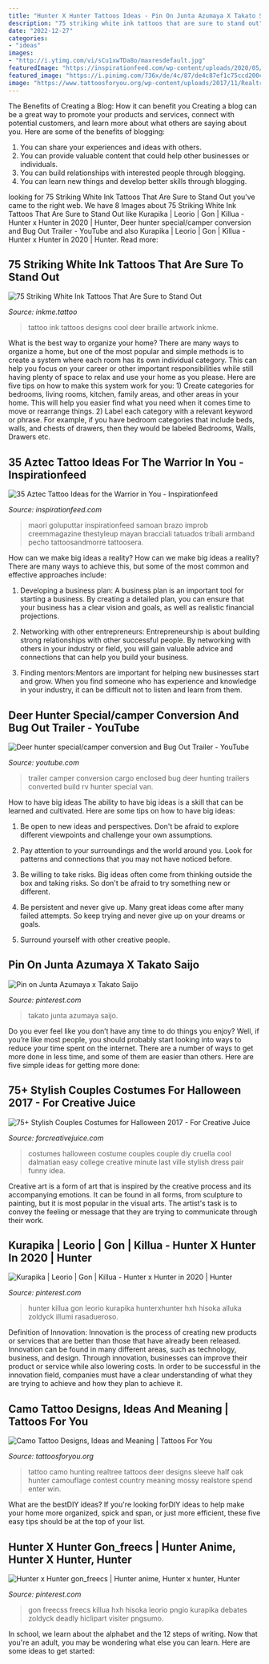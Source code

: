 ```yaml
---
title: "Hunter X Hunter Tattoos Ideas - Pin On Junta Azumaya X Takato Saijo"
description: "75 striking white ink tattoos that are sure to stand out"
date: "2022-12-27"
categories:
- "ideas"
images:
- "http://i.ytimg.com/vi/sCu1xwTDa8o/maxresdefault.jpg"
featuredImage: "https://inspirationfeed.com/wp-content/uploads/2020/05/aztec-tattoo-10.jpg"
featured_image: "https://i.pinimg.com/736x/de/4c/87/de4c87ef1c75ccd200cec625891112e5.jpg"
image: "https://www.tattoosforyou.org/wp-content/uploads/2017/11/Realtree-Camo-Tattoo.jpg"
---
```



The Benefits of Creating a Blog: How it can benefit you
Creating a blog can be a great way to promote your products and services, connect with potential customers, and learn more about what others are saying about you. Here are some of the benefits of blogging:
1. You can share your experiences and ideas with others.
2. You can provide valuable content that could help other businesses or individuals.
3. You can build relationships with interested people through blogging.
4. You can learn new things and develop better skills through blogging.

	

		
looking for 75 Striking White Ink Tattoos That Are Sure to Stand Out you've came to the right web. We have 8 Images about 75 Striking White Ink Tattoos That Are Sure to Stand Out like Kurapika | Leorio | Gon | Killua - Hunter x Hunter in 2020 | Hunter, Deer hunter special/camper conversion and Bug Out Trailer - YouTube and also Kurapika | Leorio | Gon | Killua - Hunter x Hunter in 2020 | Hunter. Read more:
		
    
## 75 Striking White Ink Tattoos That Are Sure To Stand Out

<img loading=lazy src="https://www.inkme.tattoo/wp-content/uploads/2016/01/121115-white-ink-tattooswhite-ink-tattoos-47.jpg?x79615" onerror="this.onerror=null;this.src='https://tse2.mm.bing.net/th?id=OIP.qXUbDPYcfkjNTPaYK9HKjAHaJ4&amp;pid=15.1';" alt="75 Striking White Ink Tattoos That Are Sure to Stand Out">

_Source: inkme.tattoo_

>tattoo ink tattoos designs cool deer braille artwork inkme. 

	

What is the best way to organize your home?
There are many ways to organize a home, but one of the most popular and simple methods is to create a system where each room has its own individual category. This can help you focus on your career or other important responsibilities while still having plenty of space to relax and use your home as you please. Here are five tips on how to make this system work for you: 1) Create categories for bedrooms, living rooms, kitchen, family areas, and other areas in your home. This will help you easier find what you need when it comes time to move or rearrange things. 2) Label each category with a relevant keyword or phrase. For example, if you have bedroom categories that include beds, walls, and chests of drawers, then they would be labeled Bedrooms, Walls, Drawers etc.

    
## 35 Aztec Tattoo Ideas For The Warrior In You - Inspirationfeed

<img loading=lazy src="https://inspirationfeed.com/wp-content/uploads/2020/05/aztec-tattoo-10.jpg" onerror="this.onerror=null;this.src='https://tse4.mm.bing.net/th?id=OIP.Bw5CdluRGbu4Z00NQPxn4wHaKc&amp;pid=15.1';" alt="35 Aztec Tattoo Ideas for the Warrior in You - Inspirationfeed">

_Source: inspirationfeed.com_

>maori goluputtar inspirationfeed samoan brazo improb creemmagazine thestyleup mayan bracciali tatuados tribali armband pecho tattoosandmorre tattoosera. 

	

How can we make big ideas a reality?
How can we make big ideas a reality? There are many ways to achieve this, but some of the most common and effective approaches include:
1. Developing a business plan: A business plan is an important tool for starting a business. By creating a detailed plan, you can ensure that your business has a clear vision and goals, as well as realistic financial projections.

2. Networking with other entrepreneurs: Entrepreneurship is about building strong relationships with other successful people. By networking with others in your industry or field, you will gain valuable advice and connections that can help you build your business.

3. Finding mentors:Mentors are important for helping new businesses start and grow. When you find someone who has experience and knowledge in your industry, it can be difficult not to listen and learn from them.


    
## Deer Hunter Special/camper Conversion And Bug Out Trailer - YouTube

<img loading=lazy src="http://i.ytimg.com/vi/sCu1xwTDa8o/maxresdefault.jpg" onerror="this.onerror=null;this.src='https://tse3.mm.bing.net/th?id=OIP.aJ8al_0ExepKoKl7Dm4A9AHaEK&amp;pid=15.1';" alt="Deer hunter special/camper conversion and Bug Out Trailer - YouTube">

_Source: youtube.com_

>trailer camper conversion cargo enclosed bug deer hunting trailers converted build rv hunter special van. 

	

How to have big ideas
The ability to have big ideas is a skill that can be learned and cultivated. Here are some tips on how to have big ideas:
1. Be open to new ideas and perspectives. Don't be afraid to explore different viewpoints and challenge your own assumptions.

2. Pay attention to your surroundings and the world around you. Look for patterns and connections that you may not have noticed before.

3. Be willing to take risks. Big ideas often come from thinking outside the box and taking risks. So don't be afraid to try something new or different.

4. Be persistent and never give up. Many great ideas come after many failed attempts. So keep trying and never give up on your dreams or goals.

5. Surround yourself with other creative people.

    
## Pin On Junta Azumaya X Takato Saijo

<img loading=lazy src="https://i.pinimg.com/736x/7d/0a/ff/7d0aff33566b54c3fd67cd0aa2f6737d.jpg" onerror="this.onerror=null;this.src='https://tse2.mm.bing.net/th?id=OIP.l-wh7DF7dRWhccHtNJw47wHaD_&amp;pid=15.1';" alt="Pin on Junta Azumaya x Takato Saijo">

_Source: pinterest.com_

>takato junta azumaya saijo. 

	

Do you ever feel like you don’t have any time to do things you enjoy? Well, if you’re like most people, you should probably start looking into ways to reduce your time spent on the internet. There are a number of ways to get more done in less time, and some of them are easier than others. Here are five simple ideas for getting more done: 
    
## 75+ Stylish Couples Costumes For Halloween 2017 - For Creative Juice

<img loading=lazy src="https://i1.wp.com/forcreativejuice.com/wp-content/uploads/2017/09/72-couple-costume-ideas-for-halloween.jpg?fit=600%2C829&amp;ssl=1" onerror="this.onerror=null;this.src='https://tse4.mm.bing.net/th?id=OIP.gNwP2VqXPqRCY0-rLcXxhwHaKO&amp;pid=15.1';" alt="75+ Stylish Couples Costumes for Halloween 2017 - For Creative Juice">

_Source: forcreativejuice.com_

>costumes halloween costume couples couple diy cruella cool dalmatian easy college creative minute last ville stylish dress pair funny idea. 

	

Creative art is a form of art that is inspired by the creative process and its accompanying emotions. It can be found in all forms, from sculpture to painting, but it is most popular in the visual arts. The artist's task is to convey the feeling or message that they are trying to communicate through their work.

    
## Kurapika | Leorio | Gon | Killua - Hunter X Hunter In 2020 | Hunter

<img loading=lazy src="https://i.pinimg.com/736x/de/4c/87/de4c87ef1c75ccd200cec625891112e5.jpg" onerror="this.onerror=null;this.src='https://tse1.mm.bing.net/th?id=OIP.Rt6Uc1QRzV2MDLoU83CJwwHaJ8&amp;pid=15.1';" alt="Kurapika | Leorio | Gon | Killua - Hunter x Hunter in 2020 | Hunter">

_Source: pinterest.com_

>hunter killua gon leorio kurapika hunterxhunter hxh hisoka alluka zoldyck illumi rasadueroso. 

	

Definition of Innovation:
Innovation is the process of creating new products or services that are better than those that have already been released. Innovation can be found in many different areas, such as technology, business, and design. Through innovation, businesses can improve their product or service while also lowering costs. In order to be successful in the innovation field, companies must have a clear understanding of what they are trying to achieve and how they plan to achieve it.

    
## Camo Tattoo Designs, Ideas And Meaning | Tattoos For You

<img loading=lazy src="https://www.tattoosforyou.org/wp-content/uploads/2017/11/Realtree-Camo-Tattoo.jpg" onerror="this.onerror=null;this.src='https://tse3.mm.bing.net/th?id=OIP.zH_nlpyYgW_DkTmi6js_wgHaKY&amp;pid=15.1';" alt="Camo Tattoo Designs, Ideas and Meaning | Tattoos For You">

_Source: tattoosforyou.org_

>tattoo camo hunting realtree tattoos deer designs sleeve half oak hunter camouflage contest country meaning mossy realstore spend enter win. 

	

What are the bestDIY ideas?
If you're looking forDIY ideas to help make your home more organized, spick and span, or just more efficient, these five easy tips should be at the top of your list.

    
## Hunter X Hunter Gon_freecs | Hunter Anime, Hunter X Hunter, Hunter

<img loading=lazy src="https://i.pinimg.com/736x/e3/f1/ff/e3f1ffe18bc31ca03727cd76e579e4f3--hunters-anime.jpg" onerror="this.onerror=null;this.src='https://tse2.mm.bing.net/th?id=OIP.IlS3z7Fe7pYg0MctL0HbSgC1FX&amp;pid=15.1';" alt="Hunter x Hunter gon_freecs | Hunter anime, Hunter x hunter, Hunter">

_Source: pinterest.com_

>gon freecss freecs killua hxh hisoka leorio pngio kurapika debates zoldyck deadly hiclipart visiter pngsumo. 

	

In school, we learn about the alphabet and the 12 steps of writing. Now that you're an adult, you may be wondering what else you can learn. Here are some ideas to get started: 


